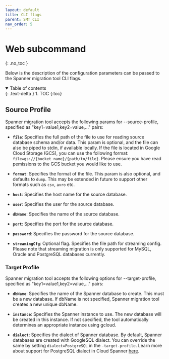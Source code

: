 ```yaml
---
layout: default
title: CLI flags
parent: SMT CLI
nav_order: 5
---
```


# Web subcommand
{: .no_toc }

Below is the description of the configuration parameters can be passed to the Spanner migration tool CLI flags.

<details open markdown="block">
  <summary>
    Table of contents
  </summary>
  {: .text-delta }
1. TOC
{:toc}
</details>

## Source Profile

Spanner migration tool accepts the following params for --source-profile,
specified as "key1=value1,key2=value,..." pairs:

* **`file`**: Specifies the full path of the file to use for reading source database
schema and/or data. This param is optional, and the file can also be piped to
stdin, if available locally. If the file is located in Google Cloud Storage (GCS), you can use the
following format: `file=gs://{bucket_name}/{path/to/file}`. Please ensure you
have read pemissions to the GCS bucket you would like to use.

* **`format`**: Specifies the format of the file. This param is also optional, and
defaults to `dump`. This may be extended in future to support other formats
such as `csv`, `avro` etc.

* **`host`**: Specifies the host name for the source database.

* **`user`**: Specifies the user for the source database.

* **`dbName`**: Specifies the name of the source database.

* **`port`**: Specifies the port for the source database.

* **`password`**: Specifies the password for the source database.

* **`streamingCfg`**: Optional flag. Specifies the file path for streaming config.
Please note that streaming migration is only supported for MySQL, Oracle and PostgreSQL databases currently.

### Target Profile

Spanner migration tool accepts the following options for --target-profile,
specified as "key1=value1,key2=value,..." pairs:

* **`dbName`**: Specifies the name of the Spanner database to create. This must be a
new database. If dbName is not specified, Spanner migration tool creates a new unique
dbName.

* **`instance`**: Specifies the Spanner instance to use. The new database will be
created in this instance. If not specified, the tool automatically determines an
appropriate instance using gcloud.

* **`dialect`**: Specifies the dialect of Spanner database. By default, Spanner
databases are created with GoogleSQL dialect. You can override the same by
setting `dialect=PostgreSQL` in the `-target-profile`. Learn more about support
for PostgreSQL dialect in Cloud Spanner [here](https://cloud.google.com/spanner/docs/postgresql-interface).